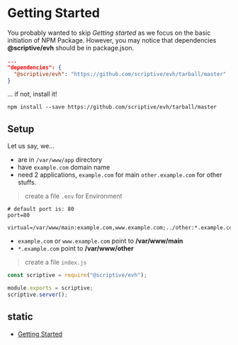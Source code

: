 # Getting Started

You probably wanted to skip *Getting started* as we focus on the basic initiation of NPM Package. However, you may notice that dependencies **@scriptive/evh** should be in package.json.

```json
...
"dependencies": {
  "@scriptive/evh": "https://github.com/scriptive/evh/tarball/master"
}
```

... if not, install it!

```shell
npm install --save https://github.com/scriptive/evh/tarball/master
```

## Setup

Let us say, we...

- are in `/var/www/app` directory
- have `example.com` domain name
- need 2 applications, `example.com` for main `other.example.com` for other stuffs.

> create a file `.env` for Environment

```shell
# default port is: 80
port=80

virtual=/var/www/main:example.com,www.example.com;../other:*.example.com,*
```

- `example.com` or `www.example.com` point to **/var/www/main**
- `*.example.com` point to **/var/www/other**


> create a file `index.js`

```js
const scriptive = require("@scriptive/evh");

module.exports = scriptive;
scriptive.server();
```

## static

- [Getting Started](Getting-Started.md#getting-started)